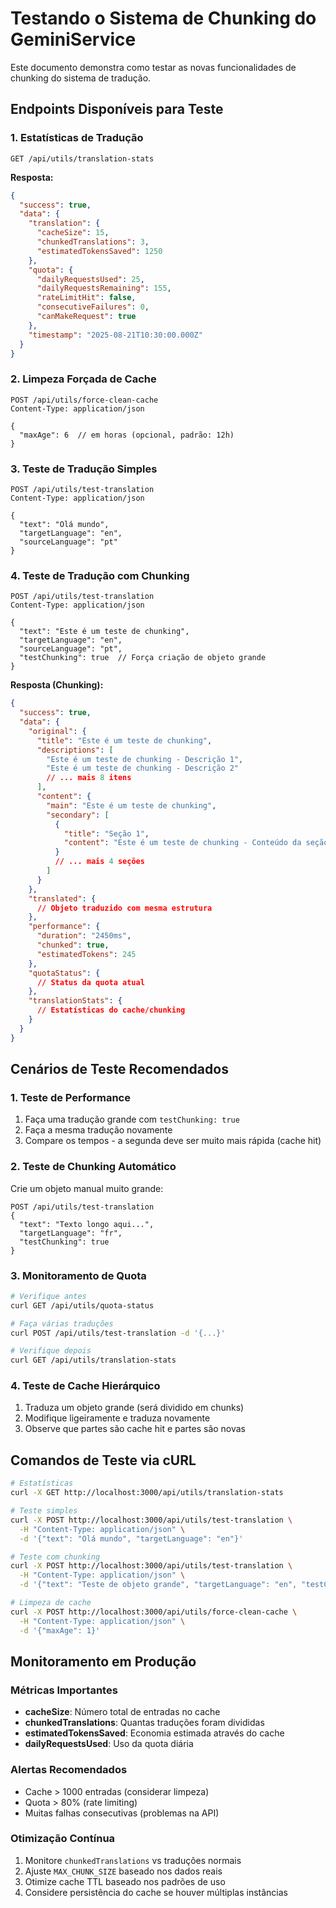 # Testando o Sistema de Chunking do GeminiService

Este documento demonstra como testar as novas funcionalidades de chunking do sistema de tradução.

## Endpoints Disponíveis para Teste

### 1. **Estatísticas de Tradução**

```http
GET /api/utils/translation-stats
```

**Resposta:**

```json
{
  "success": true,
  "data": {
    "translation": {
      "cacheSize": 15,
      "chunkedTranslations": 3,
      "estimatedTokensSaved": 1250
    },
    "quota": {
      "dailyRequestsUsed": 25,
      "dailyRequestsRemaining": 155,
      "rateLimitHit": false,
      "consecutiveFailures": 0,
      "canMakeRequest": true
    },
    "timestamp": "2025-08-21T10:30:00.000Z"
  }
}
```

### 2. **Limpeza Forçada de Cache**

```http
POST /api/utils/force-clean-cache
Content-Type: application/json

{
  "maxAge": 6  // em horas (opcional, padrão: 12h)
}
```

### 3. **Teste de Tradução Simples**

```http
POST /api/utils/test-translation
Content-Type: application/json

{
  "text": "Olá mundo",
  "targetLanguage": "en",
  "sourceLanguage": "pt"
}
```

### 4. **Teste de Tradução com Chunking**

```http
POST /api/utils/test-translation
Content-Type: application/json

{
  "text": "Este é um teste de chunking",
  "targetLanguage": "en",
  "sourceLanguage": "pt",
  "testChunking": true  // Força criação de objeto grande
}
```

**Resposta (Chunking):**

```json
{
  "success": true,
  "data": {
    "original": {
      "title": "Este é um teste de chunking",
      "descriptions": [
        "Este é um teste de chunking - Descrição 1",
        "Este é um teste de chunking - Descrição 2"
        // ... mais 8 itens
      ],
      "content": {
        "main": "Este é um teste de chunking",
        "secondary": [
          {
            "title": "Seção 1",
            "content": "Este é um teste de chunking - Conteúdo da seção 1"
          }
          // ... mais 4 seções
        ]
      }
    },
    "translated": {
      // Objeto traduzido com mesma estrutura
    },
    "performance": {
      "duration": "2450ms",
      "chunked": true,
      "estimatedTokens": 245
    },
    "quotaStatus": {
      // Status da quota atual
    },
    "translationStats": {
      // Estatísticas do cache/chunking
    }
  }
}
```

## Cenários de Teste Recomendados

### 1. **Teste de Performance**

1. Faça uma tradução grande com `testChunking: true`
2. Faça a mesma tradução novamente
3. Compare os tempos - a segunda deve ser muito mais rápida (cache hit)

### 2. **Teste de Chunking Automático**

Crie um objeto manual muito grande:

```http
POST /api/utils/test-translation
{
  "text": "Texto longo aqui...",
  "targetLanguage": "fr",
  "testChunking": true
}
```

### 3. **Monitoramento de Quota**

```bash
# Verifique antes
curl GET /api/utils/quota-status

# Faça várias traduções
curl POST /api/utils/test-translation -d '{...}'

# Verifique depois
curl GET /api/utils/translation-stats
```

### 4. **Teste de Cache Hierárquico**

1. Traduza um objeto grande (será dividido em chunks)
2. Modifique ligeiramente e traduza novamente
3. Observe que partes são cache hit e partes são novas

## Comandos de Teste via cURL

```bash
# Estatísticas
curl -X GET http://localhost:3000/api/utils/translation-stats

# Teste simples
curl -X POST http://localhost:3000/api/utils/test-translation \
  -H "Content-Type: application/json" \
  -d '{"text": "Olá mundo", "targetLanguage": "en"}'

# Teste com chunking
curl -X POST http://localhost:3000/api/utils/test-translation \
  -H "Content-Type: application/json" \
  -d '{"text": "Teste de objeto grande", "targetLanguage": "en", "testChunking": true}'

# Limpeza de cache
curl -X POST http://localhost:3000/api/utils/force-clean-cache \
  -H "Content-Type: application/json" \
  -d '{"maxAge": 1}'
```

## Monitoramento em Produção

### Métricas Importantes

- **cacheSize**: Número total de entradas no cache
- **chunkedTranslations**: Quantas traduções foram divididas
- **estimatedTokensSaved**: Economia estimada através do cache
- **dailyRequestsUsed**: Uso da quota diária

### Alertas Recomendados

- Cache > 1000 entradas (considerar limpeza)
- Quota > 80% (rate limiting)
- Muitas falhas consecutivas (problemas na API)

### Otimização Contínua

1. Monitore `chunkedTranslations` vs traduções normais
2. Ajuste `MAX_CHUNK_SIZE` baseado nos dados reais
3. Otimize cache TTL baseado nos padrões de uso
4. Considere persistência do cache se houver múltiplas instâncias
